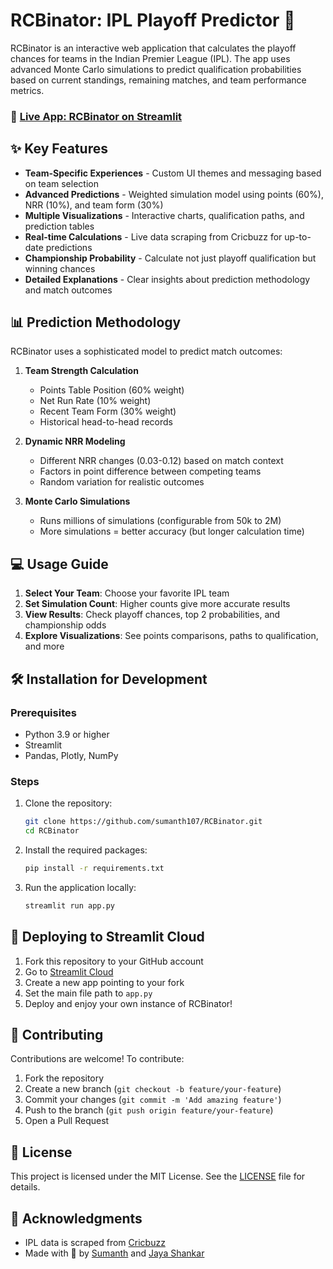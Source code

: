 # RCBinator: IPL Playoff Predictor 🏏

RCBinator is an interactive web application that calculates the playoff chances for teams in the Indian Premier League (IPL). The app uses advanced Monte Carlo simulations to predict qualification probabilities based on current standings, remaining matches, and team performance metrics.

### 🔴 [Live App: RCBinator on Streamlit](https://rcbinator.streamlit.app/)


## ✨ Key Features

- **Team-Specific Experiences** - Custom UI themes and messaging based on team selection
- **Advanced Predictions** - Weighted simulation model using points (60%), NRR (10%), and team form (30%)
- **Multiple Visualizations** - Interactive charts, qualification paths, and prediction tables
- **Real-time Calculations** - Live data scraping from Cricbuzz for up-to-date predictions
- **Championship Probability** - Calculate not just playoff qualification but winning chances
- **Detailed Explanations** - Clear insights about prediction methodology and match outcomes

## 📊 Prediction Methodology

RCBinator uses a sophisticated model to predict match outcomes:

1. **Team Strength Calculation**
   - Points Table Position (60% weight)
   - Net Run Rate (10% weight)
   - Recent Team Form (30% weight)
   - Historical head-to-head records

2. **Dynamic NRR Modeling**
   - Different NRR changes (0.03-0.12) based on match context
   - Factors in point difference between competing teams
   - Random variation for realistic outcomes

3. **Monte Carlo Simulations**
   - Runs millions of simulations (configurable from 50k to 2M)
   - More simulations = better accuracy (but longer calculation time)

## 💻 Usage Guide

1. **Select Your Team**: Choose your favorite IPL team
2. **Set Simulation Count**: Higher counts give more accurate results
3. **View Results**: Check playoff chances, top 2 probabilities, and championship odds
4. **Explore Visualizations**: See points comparisons, paths to qualification, and more


## 🛠️ Installation for Development

### Prerequisites

- Python 3.9 or higher
- Streamlit
- Pandas, Plotly, NumPy

### Steps

1. Clone the repository:
   ```bash
   git clone https://github.com/sumanth107/RCBinator.git
   cd RCBinator
   ```

2. Install the required packages:
   ```bash
   pip install -r requirements.txt
   ```

3. Run the application locally:
   ```bash
   streamlit run app.py
   ```

## 🚀 Deploying to Streamlit Cloud

1. Fork this repository to your GitHub account
2. Go to [Streamlit Cloud](https://streamlit.io/cloud)
3. Create a new app pointing to your fork
4. Set the main file path to `app.py`
5. Deploy and enjoy your own instance of RCBinator!

## 🤝 Contributing

Contributions are welcome! To contribute:

1. Fork the repository
2. Create a new branch (`git checkout -b feature/your-feature`)
3. Commit your changes (`git commit -m 'Add amazing feature'`)
4. Push to the branch (`git push origin feature/your-feature`)
5. Open a Pull Request

## 📄 License

This project is licensed under the MIT License. See the [LICENSE](LICENSE) file for details.

## 🙏 Acknowledgments

- IPL data is scraped from [Cricbuzz](https://www.cricbuzz.com/)
- Made with 🧡 by [Sumanth](https://github.com/sumanth107) and [Jaya Shankar](https://github.com/jaya-shankar)

